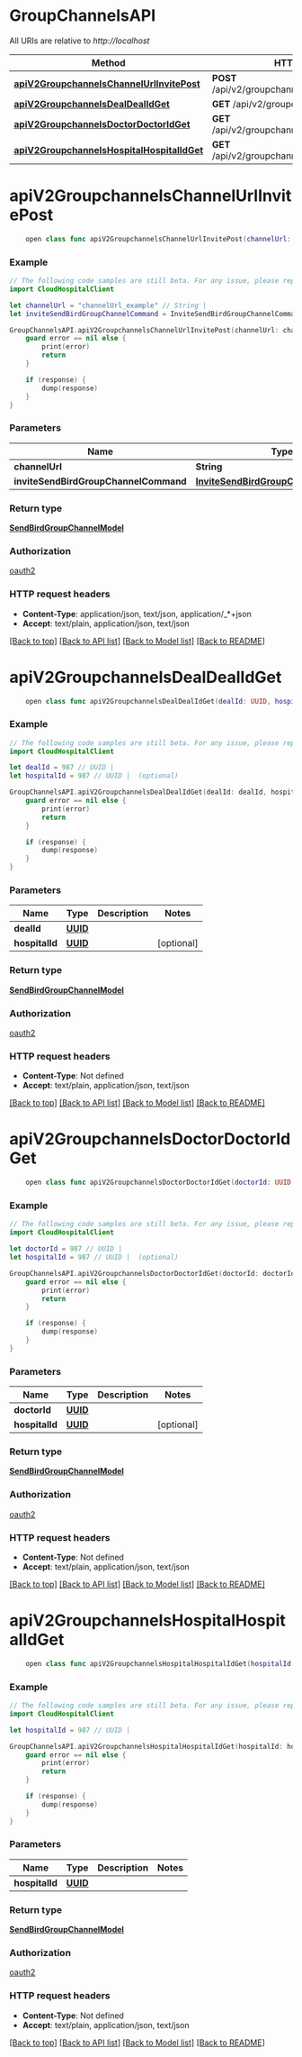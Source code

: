# GroupChannelsAPI

All URIs are relative to *http://localhost*

Method | HTTP request | Description
------------- | ------------- | -------------
[**apiV2GroupchannelsChannelUrlInvitePost**](GroupChannelsAPI.md#apiv2groupchannelschannelurlinvitepost) | **POST** /api/v2/groupchannels/{channelUrl}/invite | 
[**apiV2GroupchannelsDealDealIdGet**](GroupChannelsAPI.md#apiv2groupchannelsdealdealidget) | **GET** /api/v2/groupchannels/deal/{dealId} | 
[**apiV2GroupchannelsDoctorDoctorIdGet**](GroupChannelsAPI.md#apiv2groupchannelsdoctordoctoridget) | **GET** /api/v2/groupchannels/doctor/{doctorId} | 
[**apiV2GroupchannelsHospitalHospitalIdGet**](GroupChannelsAPI.md#apiv2groupchannelshospitalhospitalidget) | **GET** /api/v2/groupchannels/hospital/{hospitalId} | 


# **apiV2GroupchannelsChannelUrlInvitePost**
```swift
    open class func apiV2GroupchannelsChannelUrlInvitePost(channelUrl: String, inviteSendBirdGroupChannelCommand: InviteSendBirdGroupChannelCommand? = nil, completion: @escaping (_ data: SendBirdGroupChannelModel?, _ error: Error?) -> Void)
```



### Example 
```swift
// The following code samples are still beta. For any issue, please report via http://github.com/OpenAPITools/openapi-generator/issues/new
import CloudHospitalClient

let channelUrl = "channelUrl_example" // String | 
let inviteSendBirdGroupChannelCommand = InviteSendBirdGroupChannelCommand(userIds: ["userIds_example"]) // InviteSendBirdGroupChannelCommand |  (optional)

GroupChannelsAPI.apiV2GroupchannelsChannelUrlInvitePost(channelUrl: channelUrl, inviteSendBirdGroupChannelCommand: inviteSendBirdGroupChannelCommand) { (response, error) in
    guard error == nil else {
        print(error)
        return
    }

    if (response) {
        dump(response)
    }
}
```

### Parameters

Name | Type | Description  | Notes
------------- | ------------- | ------------- | -------------
 **channelUrl** | **String** |  | 
 **inviteSendBirdGroupChannelCommand** | [**InviteSendBirdGroupChannelCommand**](InviteSendBirdGroupChannelCommand.md) |  | [optional] 

### Return type

[**SendBirdGroupChannelModel**](SendBirdGroupChannelModel.md)

### Authorization

[oauth2](../README.md#oauth2)

### HTTP request headers

 - **Content-Type**: application/json, text/json, application/_*+json
 - **Accept**: text/plain, application/json, text/json

[[Back to top]](#) [[Back to API list]](../README.md#documentation-for-api-endpoints) [[Back to Model list]](../README.md#documentation-for-models) [[Back to README]](../README.md)

# **apiV2GroupchannelsDealDealIdGet**
```swift
    open class func apiV2GroupchannelsDealDealIdGet(dealId: UUID, hospitalId: UUID? = nil, completion: @escaping (_ data: SendBirdGroupChannelModel?, _ error: Error?) -> Void)
```



### Example 
```swift
// The following code samples are still beta. For any issue, please report via http://github.com/OpenAPITools/openapi-generator/issues/new
import CloudHospitalClient

let dealId = 987 // UUID | 
let hospitalId = 987 // UUID |  (optional)

GroupChannelsAPI.apiV2GroupchannelsDealDealIdGet(dealId: dealId, hospitalId: hospitalId) { (response, error) in
    guard error == nil else {
        print(error)
        return
    }

    if (response) {
        dump(response)
    }
}
```

### Parameters

Name | Type | Description  | Notes
------------- | ------------- | ------------- | -------------
 **dealId** | [**UUID**](.md) |  | 
 **hospitalId** | [**UUID**](.md) |  | [optional] 

### Return type

[**SendBirdGroupChannelModel**](SendBirdGroupChannelModel.md)

### Authorization

[oauth2](../README.md#oauth2)

### HTTP request headers

 - **Content-Type**: Not defined
 - **Accept**: text/plain, application/json, text/json

[[Back to top]](#) [[Back to API list]](../README.md#documentation-for-api-endpoints) [[Back to Model list]](../README.md#documentation-for-models) [[Back to README]](../README.md)

# **apiV2GroupchannelsDoctorDoctorIdGet**
```swift
    open class func apiV2GroupchannelsDoctorDoctorIdGet(doctorId: UUID, hospitalId: UUID? = nil, completion: @escaping (_ data: SendBirdGroupChannelModel?, _ error: Error?) -> Void)
```



### Example 
```swift
// The following code samples are still beta. For any issue, please report via http://github.com/OpenAPITools/openapi-generator/issues/new
import CloudHospitalClient

let doctorId = 987 // UUID | 
let hospitalId = 987 // UUID |  (optional)

GroupChannelsAPI.apiV2GroupchannelsDoctorDoctorIdGet(doctorId: doctorId, hospitalId: hospitalId) { (response, error) in
    guard error == nil else {
        print(error)
        return
    }

    if (response) {
        dump(response)
    }
}
```

### Parameters

Name | Type | Description  | Notes
------------- | ------------- | ------------- | -------------
 **doctorId** | [**UUID**](.md) |  | 
 **hospitalId** | [**UUID**](.md) |  | [optional] 

### Return type

[**SendBirdGroupChannelModel**](SendBirdGroupChannelModel.md)

### Authorization

[oauth2](../README.md#oauth2)

### HTTP request headers

 - **Content-Type**: Not defined
 - **Accept**: text/plain, application/json, text/json

[[Back to top]](#) [[Back to API list]](../README.md#documentation-for-api-endpoints) [[Back to Model list]](../README.md#documentation-for-models) [[Back to README]](../README.md)

# **apiV2GroupchannelsHospitalHospitalIdGet**
```swift
    open class func apiV2GroupchannelsHospitalHospitalIdGet(hospitalId: UUID, completion: @escaping (_ data: SendBirdGroupChannelModel?, _ error: Error?) -> Void)
```



### Example 
```swift
// The following code samples are still beta. For any issue, please report via http://github.com/OpenAPITools/openapi-generator/issues/new
import CloudHospitalClient

let hospitalId = 987 // UUID | 

GroupChannelsAPI.apiV2GroupchannelsHospitalHospitalIdGet(hospitalId: hospitalId) { (response, error) in
    guard error == nil else {
        print(error)
        return
    }

    if (response) {
        dump(response)
    }
}
```

### Parameters

Name | Type | Description  | Notes
------------- | ------------- | ------------- | -------------
 **hospitalId** | [**UUID**](.md) |  | 

### Return type

[**SendBirdGroupChannelModel**](SendBirdGroupChannelModel.md)

### Authorization

[oauth2](../README.md#oauth2)

### HTTP request headers

 - **Content-Type**: Not defined
 - **Accept**: text/plain, application/json, text/json

[[Back to top]](#) [[Back to API list]](../README.md#documentation-for-api-endpoints) [[Back to Model list]](../README.md#documentation-for-models) [[Back to README]](../README.md)

